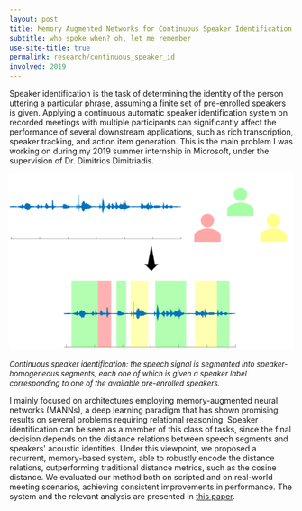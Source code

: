 ```yaml
---
layout: post
title: Memory Augmented Networks for Continuous Speaker Identification
subtitle: who spoke when? oh, let me remember
use-site-title: true
permalink: research/continuous_speaker_id
involved: 2019
---
```


Speaker identification is the task of determining the identity of the person uttering a particular phrase, assuming a finite set of pre-enrolled speakers is given. Applying a continuous automatic speaker identification system on recorded meetings with multiple participants can significantly affect the performance of several downstream applications, such as rich transcription, speaker tracking, and action item generation. This is the main problem I was working on during my 2019 summer internship in Microsoft, under the supervision of Dr. Dimitrios Dimitriadis. 

<p align="center">
  <img src="/img/spk_id.png" width="550">  
</p>
<em><font size="-1">
Continuous speaker identification: the speech signal is segmented into speaker-homogeneous segments, each one of which is given a speaker label corresponding to one of the available pre-enrolled speakers.
</font></em>

I mainly focused on architectures employing memory-augmented neural networks (MANNs), a deep learning paradigm that has shown promising results on several problems requiring relational reasoning. Speaker identification can be seen as a member of this class of tasks, since the final decision depends on the distance relations between speech segments and speakers' acoustic identities. Under this viewpoint, we proposed a recurrent, memory-based system, able to robustly encode the distance relations, outperforming traditional distance metrics, such as the cosine distance. We evaluated our method both on scripted and on real-world meeting scenarios, achieving consistent improvements in performance. The system and the relevant analysis are presented in [this paper](https://nikosfl.github.io/work/papers/2020_ICASSP_RMC_MSR.pdf). 

<!-- last updated: 2021-11-07 -->
